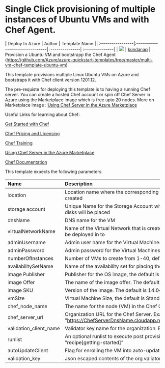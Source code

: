 # Single Click provisioning of multiple instances of Ubuntu VMs and with Chef Agent.

| Deploy to Azure  | Author                          | Template Name   |
|:-----------------|:--------------------------------| :---------------| :---------------|
| <a href="https://azuredeploy.net/" target="_blank"><img src="http://azuredeploy.net/deploybutton_small.png"/></a> | [kundanap](https://github.com/kundanap) | Provision a Ubuntu VM and  bootstrapp the Chef Agent (https://github.com/Azure/azure-quickstart-templates/tree/master/multi-vm-chef-template-ubuntu-vm)

This template provisions multiple Linux Ubuntu VMs on Azure and bootstraps it with Chef client version 1201.12.

The pre-requiste for deploying this template is to having a running Chef server. You can create a hosted Chef account or spin off Chef Server in Azure using the Marketplace image which is free upto 20 nodes. More on Marketplace image : <a href="https://docs.chef.io/azure_portal.html#azure-marketplace" target="_blank">Using Chef Server in the Azure Marketplace</a>

Useful Links for learning about Chef:

<a href="http://learn.chef.io/" target="_blank">Get Started with Chef</a>

<a href="https://www.chef.io/chef/#plans-and-pricingx" target="_blank">Chef Pricing and Licensing</a>

<a href="https://www.chef.io/training/" target="_blank">Chef Training</a>

<a href="https://docs.chef.io/azure_portal.html#azure-marketplace" target="_blank">Using Chef Server in the Azure Marketplace</a>

<a href="http://docs.chef.io/" target="_blank">Chef Documentation</a>


 This template expects the following parameters:

 | Name   | Description    |
 |:--- |:---|
 | location | Location name where the corresponding Azure artifacts will be created |
 | storage account  | Unique  Name for the Storage Account where the Virtual Machine's disks will be placed |
 | dnsName | DNS  name for the VM |
 | virtualNetworkName | Name of the Virtual Network that is created and that resources will be deployed in to |
 | adminUsername  | Admin user name for the Virtual Machines  |
 | adminPassword  | Admin password for the Virtual Machines  |
 | numberOfInstances <Optional>  | Number of VMs to create from 1-40, default is 2 |
 | availabilitySetName  | Name of the availability set for placing the VMs. |
 | image Publisher <Optional> | Publisher for the OS image, the default is Canonical|
 | image Offer <Optional> | The name of the image offer. The default is Ubuntu |
 | image SKU  <Optional> | Version of the image. The default is 14.04.2-LTS |
 | vmSize  <Optional> | Virtual Machine Size, the default is Standard_A0 |
 | chef_node_name | The name for the node (VM) in the Chef Organization |
 | chef_server_url | Organization URL for the Chef Server. Example "https://ChefServerDnsName.cloudapp.net/organizations/Orgname"|
 | validation_client_name | Validator key name for the organization. Example : MyOrg-validator |
 | runlist <Optional> | An optional runlist to execute post provisioning. Example "recipe[getting-started]" |
 | autoUpdateClient <Optional> | Flag for enrolling the VM into auto-updates. The default is 'false.''|
 | validation_key | Json escaped contents of the org valiator pem file.|
